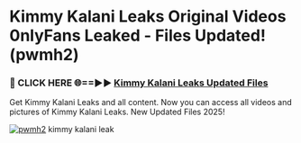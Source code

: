 # Kimmy Kalani Leaks Original Videos 0nlyFans Leaked - Files Updated! (pwmh2)

<h3>🔴 CLICK HERE 🌐==►► <a href="https://tinyurl.com/2jnfzry5" rel="nofollow">Kimmy Kalani Leaks Updated Files</a></h3>

Get Kimmy Kalani Leaks and all content. Now you can access all videos and pictures of Kimmy Kalani Leaks. New Updated Files 2025!

[![pwmh2](https://i.imgur.com/GyGTBgg.gif)](https://tinyurl.com/2jnfzry5)
kimmy kalani leak